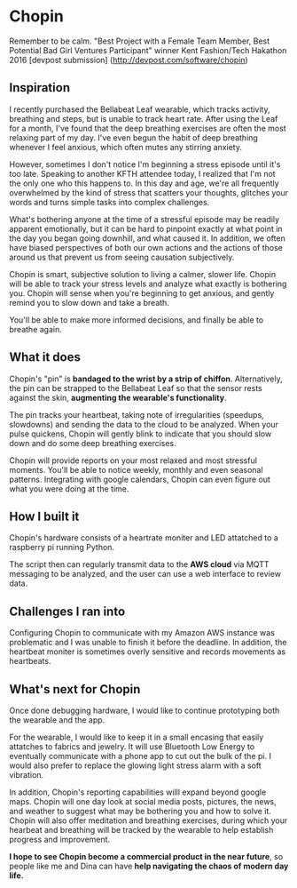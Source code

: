 # Chopin
Remember to be calm.
"Best Project with a Female Team Member, Best Potential Bad Girl Ventures Participant" winner Kent Fashion/Tech Hakathon 2016 
[devpost submission] (http://devpost.com/software/chopin)


## Inspiration
I recently purchased the Bellabeat Leaf wearable, which tracks activity, breathing and steps, but is unable to track heart rate. After using the Leaf for a month, I've found that the deep breathing exercises are often the most relaxing part of my day. I've even begun the habit of deep breathing whenever I feel anxious, which often mutes any stirring anxiety. 

However, sometimes I don't notice I'm beginning a stress episode until it's too late.  Speaking to another KFTH attendee today, I realized that I'm not the only one who this happens to. In this day and age, we're all frequently overwhelmed by the kind of stress that scatters your thoughts, glitches your words and turns simple tasks into complex challenges.

What's bothering anyone at the time of a stressful episode may be readily apparent emotionally, but it can be hard to pinpoint exactly at what point in the day you began going downhill, and what caused it. In addition, we often have biased perspectives of both our own actions and the actions of those around us that prevent us from seeing causation subjectively.

Chopin is smart, subjective solution to living a calmer, slower life. Chopin will be able to track your stress levels and analyze what exactly is bothering you. Chopin will sense when you're beginning to get anxious, and gently remind you to slow down and take a breath. 

You'll be able to make more informed decisions, and finally be able to breathe again. 

## What it does
Chopin's "pin" is **bandaged to the wrist by a strip of chiffon**. Alternatively, the pin can be strapped to the Bellabeat Leaf so that the sensor rests against the skin, **augmenting the wearable's functionality**.

The pin tracks your heartbeat, taking note of irregularities (speedups, slowdowns) and sending the data to the cloud to be analyzed. When your pulse quickens, Chopin will gently blink to indicate that you should slow down and do some deep breathing exercises.

Chopin will provide reports on your most relaxed and most stressful moments. You'll be able to notice weekly, monthly and even seasonal patterns.  Integrating with google calendars, Chopin can even figure out what you were doing at the time. 

## How I built it

Chopin's hardware consists of a heartrate moniter and LED attatched to a raspberry pi running Python.

The script then can regularly transmit data to the **AWS cloud** via MQTT messaging to be analyzed, and the user can use a web interface to review data.

## Challenges I ran into

Configuring Chopin to communicate with my Amazon AWS instance was problematic and I was unable to finish it before the deadline.  In addition, the heartbeat moniter is sometimes overly sensitive and records movements as heartbeats.

## What's next for Chopin
Once done debugging hardware, I would like to continue prototyping both the wearable and the app.

For the wearable, I would like to keep it in a small encasing that easily attatches to fabrics and jewelry. It will use Bluetooth Low Energy to eventually communicate with a phone app to cut out the bulk of the pi. I would also prefer to replace the glowing light stress alarm with a soft vibration.

In addition, Chopin's reporting capabilities willl expand beyond google maps. Chopin will one day look at social media posts, pictures, the news, and weather to suggest what may be bothering you and how to solve it. Chopin will also offer meditation and breathing exercises, during which your hearbeat and breathing will be tracked by the wearable to help establish progress and improvement.

**I hope to see Chopin become a commercial product in the near future**, so people like me and Dina can have **help navigating the chaos of modern day life.**
